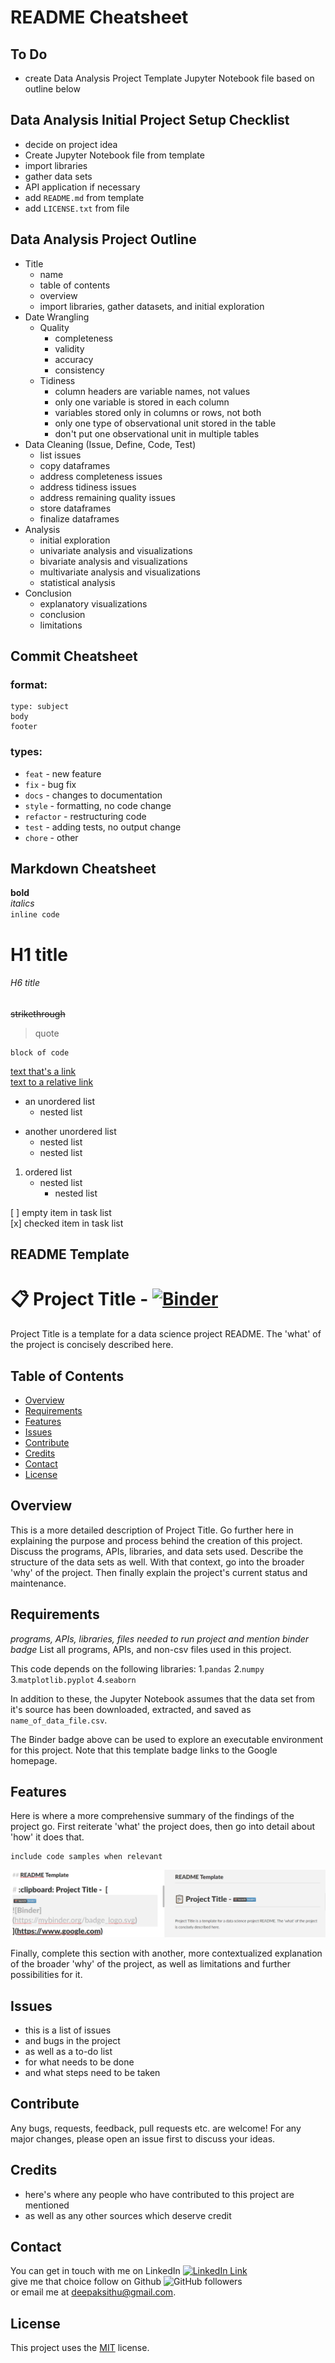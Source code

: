 # README Cheatsheet
## To Do
- create Data Analysis Project Template Jupyter Notebook file based on outline below

## Data Analysis Initial Project Setup Checklist
- decide on project idea
- Create Jupyter Notebook file from template
- import libraries
- gather data sets
- API application if necessary
- add `README.md` from template
- add `LICENSE.txt` from file


## Data Analysis Project Outline
- Title
	- name
	- table of contents
	- overview
	- import libraries, gather datasets, and initial exploration
- Date Wrangling
	- Quality
		- completeness
		- validity
		- accuracy
		- consistency
	- Tidiness
		- column headers are variable names, not values
		- only one variable is stored in each column
		- variables stored only in columns or rows, not both
		- only one type of observational unit stored in the table
		- don't put one observational unit in multiple tables
- Data Cleaning (Issue, Define, Code, Test)
	- list issues
	- copy dataframes
	- address completeness issues
	- address tidiness issues
	- address remaining quality issues
	- store dataframes
	- finalize dataframes
- Analysis
	- initial exploration
	- univariate analysis and visualizations
	- bivariate analysis and visualizations
	- multivariate analysis and visualizations
	- statistical analysis
- Conclusion
	- explanatory visualizations
	- conclusion
	- limitations

## Commit Cheatsheet
### format:
```
type: subject
body
footer
```

### types:
- `feat` - new feature <br>
- `fix` - bug fix <br>
- `docs` - changes to documentation <br>
- `style` - formatting, no code change <br>
- `refactor` - restructuring code <br>
- `test` - adding tests, no output change <br>
- `chore` - other <br>

## Markdown Cheatsheet
**bold** <br>
_italics_ <br>
`inline code` <br>
# H1 title
###### H6 title
~~strikethrough~~
>quote
```
block of code
```
[text that's a link](https://www.google.com/) <br>
[text to a relative link](docs/CONTRIBUTING.md)
- an unordered list
  - nested list
* another unordered list
  - nested list
  * nested list
1. ordered list
   - nested list
     - nested list

[ ] empty item in task list <br>
[x] checked item in task list

## README Template

# :clipboard: Project Title -  [![Binder](https://mybinder.org/badge_logo.svg)](https://www.google.com)
Project Title is a template for a data science project README. The 'what' of the project is concisely described here. 

## Table of Contents
- [Overview](#overview)
- [Requirements](#requirements) 
- [Features](#features)
- [Issues](#issues) 
- [Contribute](#contribute) 
- [Credits](#credits)
- [Contact](#contact)
- [License](#license)


## Overview
This is a more detailed description of Project Title. Go further here in explaining the purpose and process behind the creation of this project. Discuss the programs, APIs, libraries, and data sets used. Describe the structure of the data sets as well. With that context, go into the broader 'why' of the project. Then finally explain the project's current status and maintenance. 

## Requirements
_programs, APIs, libraries, files needed to run project and mention binder badge_
List all programs, APIs, and non-csv files used in this project.

This code depends on the following libraries:
1.`pandas`
2.`numpy`
3.`matplotlib.pyplot`
4.`seaborn`

In addition to these, the Jupyter Notebook assumes that the data set from it's source has been downloaded, extracted, and saved as `name_of_data_file.csv`.

The Binder badge above can be used to explore an executable environment for this project. Note that this template badge links to the Google homepage.
## Features
Here is where a more comprehensive summary of the findings of the project go. First reiterate 'what' the project does, then go into detail about 'how' it does that.
```
include code samples when relevant
```
![alt_text](/Annotation105829.png?raw=true "and images/screenshots")

Finally, complete this section with another, more contextualized explanation of the broader 'why' of the project, as well as limitations and further possibilities for it.

## Issues

- this is a list of issues
- and bugs in the project
- as well as a to-do list
- for what needs to be done
- and what steps need to be taken

## Contribute
Any bugs, requests, feedback, pull requests etc. are welcome! For any major changes, please open an issue first to discuss your ideas.

## Credits
- here's where any people who have contributed to this project are mentioned
- as well as any other sources which deserve credit

## Contact
You can get in touch with me on LinkedIn [![LinkedIn Link](https://img.shields.io/badge/Connect-deepaksithu-blue.svg?logo=linkedin&longCache=true&style=social&label=Connect
)](https://www.linkedin.com/in/deepaksithu) <br>
give me that choice follow on Github      ![GitHub followers](https://img.shields.io/github/followers/deepaksithu?style=social)<br>
or email me at deepaksithu@gmail.com.

## License
This project uses the [MIT](https://choosealicense.com/licenses/mit/) license. 
